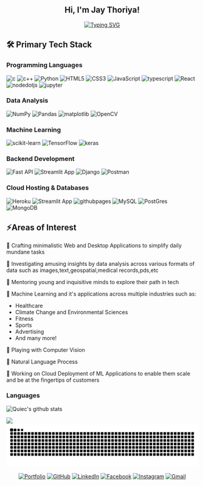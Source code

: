 <h2 align="center">
Hi, I'm Jay Thoriya!</h2>

<p align="center"><a href="https://git.io/typing-svg"><img src="https://readme-typing-svg.demolab.com?font=Fira+Code&weight=600&pause=1000&color=FA0000&center=true&vCenter=true&width=435&lines=Always+learning+new+things+;Computer+Science+Student;Full+Stack+Web+Developer;AI+%7C+ML+Enthusiastic" alt="Typing SVG" /></a></p>


## 🛠 Primary Tech Stack 

### Programming Languages

![c](https://img.shields.io/badge/c-A8B9CC?style=for-the-badge&logo=c&logoColor=white)
![c++](https://img.shields.io/badge/c++-00599C?style=for-the-badge&logo=cplusplus&logoColor=white)
![Python](https://img.shields.io/badge/Python-FFD43B?style=for-the-badge&logo=python&logoColor=blue)
![HTML5](https://img.shields.io/badge/HTML5-E34F26?style=for-the-badge&logo=html5&logoColor=white)
![CSS3](https://img.shields.io/badge/CSS3-1572B6?style=for-the-badge&logo=css3&logoColor=white)
![JavaScript](https://img.shields.io/badge/JavaScript-E23237?style=for-the-badge&logo=javascript&logoColor=F7DF1E)
![typescript](https://img.shields.io/badge/typescript-3178C6?style=for-the-badge&logo=typescript&logoColor=white)
![React](https://img.shields.io/badge/React-20232A?style=for-the-badge&logo=react&logoColor=61DAFB)
![nodedotjs](https://img.shields.io/badge/nodedotjs-47A141?style=for-the-badge&logo=nodedotjs&logoColor=white)
![jupyter](https://img.shields.io/badge/jupyter-F37626?style=for-the-badge&logo=jupyter&logoColor=white)

### Data Analysis

![NumPy](https://img.shields.io/badge/Numpy-777BB4?style=for-the-badge&logo=numpy&logoColor=white)
![Pandas](https://img.shields.io/badge/Pandas-2C2D72?style=for-the-badge&logo=pandas&logoColor=white)
![matplotlib](https://img.shields.io/badge/matplotlib-239120?style=for-the-badge&logo=plotly&logoColor=white)
![OpenCV](https://img.shields.io/badge/OpenCV-27338e?style=for-the-badge&logo=OpenCV&logoColor=white)

### Machine Learning

![scikit-learn](https://img.shields.io/badge/scikit_learn-F7931E?style=for-the-badge&logo=scikit-learn&logoColor=white)
![TensorFlow](https://img.shields.io/badge/TensorFlow-FF6F00?style=for-the-badge&logo=TensorFlow&logoColor=white)
![keras](https://img.shields.io/badge/keras-EE4C2C?style=for-the-badge&logo=keras&logoColor=white)

### Backend Development

![Fast API](https://img.shields.io/badge/fastapi-109989?style=for-the-badge&logo=FASTAPI&logoColor=white)
![Streamlit App](https://img.shields.io/badge/Streamlit-FF4B4B?style=for-the-badge&logo=Streamlit&logoColor=white)
![Django](https://img.shields.io/badge/Django-092E20?style=for-the-badge&logo=django&logoColor=green)
![Postman](https://img.shields.io/badge/Postman-FF6C37?style=for-the-badge&logo=Postman&logoColor=white)

### Cloud Hosting & Databases

![Heroku](https://img.shields.io/badge/Heroku-430098?style=for-the-badge&logo=heroku&logoColor=white)
![Streamlit App](https://img.shields.io/badge/Streamlit-FF4B4B?style=for-the-badge&logo=Streamlit&logoColor=white)
![githubpages](https://img.shields.io/badge/github_Pages-009FD9?style=for-the-badge&logo=github&logoColor=222222)
![MySQL](https://img.shields.io/badge/MySQL-005C84?style=for-the-badge&logo=mysql&logoColor=white)
![PostGres](https://img.shields.io/badge/PostgreSQL-316192?style=for-the-badge&logo=postgresql&logoColor=white)
![MongoDB](https://img.shields.io/badge/MongoDB-4EA94B?style=for-the-badge&logo=mongodb&logoColor=white)


## ⚡Areas of Interest


🌟 Crafting minimalistic Web and Desktop Applications to simplify daily mundane tasks

🌟 Investigating amusing insights by data analysis across various formats of data such as images,text,geospatial,medical records,pds,etc

🌟 Mentoring young and inquisitive minds to explore their path in tech

🌟 Machine Learning and it's applications across multiple industries such as:
 - Healthcare
 - Climate Change and Environmental Sciences
 - Fitness
 - Sports
 - Advertising
 - And many more!
 
🌟 Playing with Computer Vision

🌟 Natural Language Process

🌟 Working on Cloud Deployment of ML Applications to enable them scale and be at the fingertips of customers

### Languages 
![Quiec's github stats](https://github-readme-stats.vercel.app/api/top-langs/?username=jay-thoriya&theme=radical&layout=compact) 

<img src="https://github-readme-streak-stats.herokuapp.com/?user=Ansarimajid"></img>
![](https://github.com/BEPb/BEPb/blob/output/github-contribution-grid-snake.svg)


<p align="center">
	<a href="https://jay-thoriya.github.io/" target="_blank"><img src="https://img.icons8.com/bubbles/50/000000/web.png" alt="Portfolio"/></a>
	<a href="https://github.com/jay-thoriya" target="_blank"><img src="https://img.icons8.com/bubbles/50/000000/github.png" alt="GitHub"/></a>
	<a href="https://www.linkedin.com/in/jay-thoriya/" target="_blank"><img src="https://img.icons8.com/bubbles/50/000000/linkedin.png" alt="LinkedIn"/></a>
	<a href="https://www.facebook.com/jay-thoriya/" target="_blank"><img src="https://img.icons8.com/bubbles/50/000000/facebook-new.png" alt="Facebook"/></a>
	<a href="https://www.instagram.com/jay-thoriya/" target="_blank"><img src="https://img.icons8.com/bubbles/50/000000/instagram.png" alt="Instagram"/></a>
	<a href="mailto:jaythoriya9099@gmail.com" target="_blank"><img src="https://img.icons8.com/bubbles/50/000000/gmail.png" alt="Gmail"/></a>
</p>

